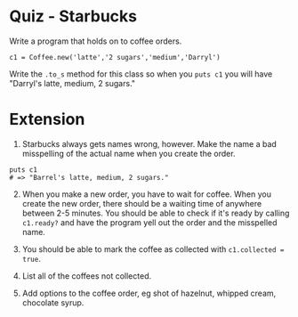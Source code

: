# Quiz - Starbucks

Write a program that holds on to coffee orders.

```
c1 = Coffee.new('latte','2 sugars','medium','Darryl')

```

Write the `.to_s` method for this class so when you `puts c1` you will have "Darryl's latte, medium, 2 sugars."

# Extension

1. Starbucks always gets names wrong, however. Make the name a bad misspelling of the actual name when you create the order.

```
puts c1
# => "Barrel's latte, medium, 2 sugars."
```

2. When you make a new order, you have to wait for coffee. When you create the new order, there should be a waiting time of anywhere between 2-5 minutes. You should be able to check if it's ready by calling `c1.ready?` and have the program yell out the order and the misspelled name.

3. You should be able to mark the coffee as collected with `c1.collected = true`.

4. List all of the coffees not collected.

5. Add options to the coffee order, eg shot of hazelnut, whipped cream, chocolate syrup.
